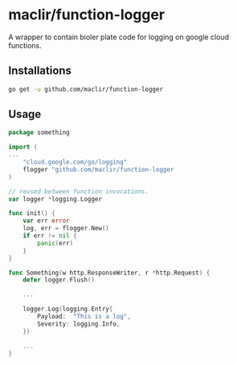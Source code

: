 # maclir/function-logger

A wrapper to contain bioler plate code for logging on google cloud functions.

## Installations

```sh
go get -u github.com/maclir/function-logger
```

## Usage

```go
package something

import (
...
	"cloud.google.com/go/logging"
	flogger "github.com/maclir/function-logger
)

// reused between function invocations.
var logger *logging.Logger

func init() {
	var err error
	log, err = flogger.New()
	if err != nil {
		panic(err)
	}
}

func Something(w http.ResponseWriter, r *http.Request) {
	defer logger.Flush()

	...

	logger.Log(logging.Entry{
		Payload:  "This is a log",
		Severity: logging.Info,
	})

	...
}
```
